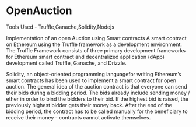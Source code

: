 # OpenAuction

Tools Used - Truffle,Ganache,Solidity,Nodejs

Implementation of an open Auction using Smart contracts
A smart contract on Ethereum using the Truffle framework as a development environment. The Truffle Framework consists of three primary development frameworks for Ethereum smart contract and decentralized application (dApp) development called Truffle, Ganache, and Drizzle.  

Solidity, an object-oriented programming languagefor writing Ethereum’s smart contracts has been used to implement a smart contract for open auction. The general idea of the auction contract is that everyone can send their bids during a bidding period. The bids already  include sending money / ether in order to bind the bidders to their bid. If the highest bid is raised, the previously highest bidder gets their money back. After the end of the bidding period, the contract has to be called manually for the beneficiary to receive their money - contracts cannot activate themselves.
